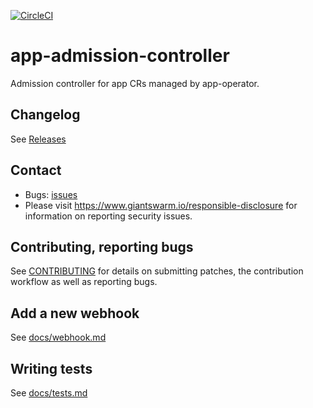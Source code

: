 [![CircleCI](https://circleci.com/gh/giantswarm/aop-admission-controller.svg?style=shield)](https://circleci.com/gh/giantswarm/app-admission-controller)

# app-admission-controller

Admission controller for app CRs managed by app-operator.

## Changelog

See [Releases](https://github.com/giantswarm/app-admission-controller/releases)

## Contact

- Bugs: [issues](https://github.com/giantswarm/app-admission-controller/issues)
- Please visit https://www.giantswarm.io/responsible-disclosure for information on reporting security issues.

## Contributing, reporting bugs

See [CONTRIBUTING](CONTRIBUTING.md) for details on submitting patches, the
contribution workflow as well as reporting bugs.

## Add a new webhook

See [docs/webhook.md](https://github.com/giantswarm/app-admission-controller/blob/master/docs/webhook.md)

## Writing tests

See [docs/tests.md](https://github.com/giantswarm/app-admission-controller/blob/master/docs/tests.md)
